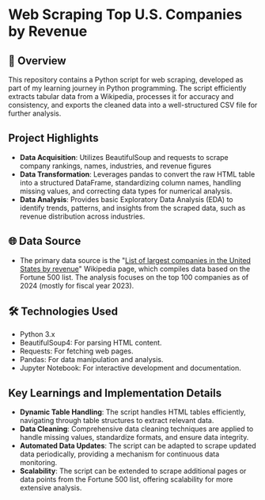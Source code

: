 # Web Scraping Top U.S. Companies by Revenue

## 📌 Overview
This repository contains a Python script for web scraping, developed as part of my learning journey in Python programming. The script efficiently extracts tabular data from a Wikipedia, processes it for accuracy and consistency, and exports the cleaned data into a well-structured CSV file for further analysis.

## Project Highlights
*   **Data Acquisition**: Utilizes BeautifulSoup and requests to scrape company rankings, names, industries, and revenue figures
*   **Data Transformation**: Leverages pandas to convert the raw HTML table into a structured DataFrame, standardizing column names, handling missing values, and correcting data types for numerical analysis.
*   **Data Analysis**: Provides basic Exploratory Data Analysis (EDA) to identify trends, patterns, and insights from the scraped data, such as revenue distribution across industries.

## 🌐 Data Source
*   The primary data source is the "[List of largest companies in the United States by revenue](https://en.wikipedia.org/wiki/List_of_largest_companies_in_the_United_States_by_revenue)" Wikipedia page, which compiles data based on the Fortune 500 list. The analysis focuses on the top 100 companies as of 2024 (mostly for fiscal year 2023).

## 🛠️ Technologies Used
*   Python 3.x
*   BeautifulSoup4: For parsing HTML content.
*   Requests: For fetching web pages.
*   Pandas: For data manipulation and analysis.
*   Jupyter Notebook: For interactive development and documentation.

## Key Learnings and Implementation Details
*   **Dynamic Table Handling**: The script handles HTML tables efficiently, navigating through table structures to extract relevant data.
*   **Data Cleaning**: Comprehensive data cleaning techniques are applied to handle missing values, standardize formats, and ensure data integrity.
*   **Automated Data Updates**: The script can be adapted to scrape updated data periodically, providing a mechanism for continuous data monitoring.
*   **Scalability**: The script can be extended to scrape additional pages or data points from the Fortune 500 list, offering scalability for more extensive analysis.
